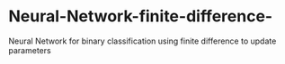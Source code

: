 # Neural-Network-finite-difference-
Neural Network for binary classification using finite difference to update parameters
